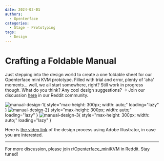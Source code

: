```yaml
---
date: 2024-02-01
authors:
  - Openterface
categories:
  - Stage - Prototyping
tags:
  - Design
---
```


# Crafting a Foldable Manual

Just stepping into the design world to create a one foldable sheet for our Openterface mini KVM prototype. Filled with trial and error, plenty of 'aha' moments... well, we all start somewhere, right? Still work in progress though. What do you think? Any cool design suggestions? -> Join our discussion [here](https://www.reddit.com/r/Openterface_miniKVM/comments/1ag779e/crafting_a_foldable_manual_for_our_mini_kvm/) in our Reddit community.

<!-- more -->

![manual-design-1](https://pbs.twimg.com/media/GE2vDC4bYAAwWmS?format=jpg&name=4096x4096){ style="max-height: 300px; width: auto;" loading="lazy" }
![manual-design-2](https://pbs.twimg.com/media/GE2vDDRacAAtGFQ?format=jpg&name=4096x4096){ style="max-height: 300px; width: auto;" loading="lazy" }
![manual-design-3](https://pbs.twimg.com/media/GE2vDDtbwAApdAu?format=jpg&name=4096x4096){ style="max-height: 300px; width: auto;" loading="lazy" }

Here is [the video link](https://x.com/TechxArtisan/status/1752879304382521487?s=20) of the design process using Adobe Illustrator, in case you are interested.

--------

For more discussion, please join [r/Openterface_miniKVM](https://www.reddit.com/r/Openterface_miniKVM/) in Reddit. Stay tuned!